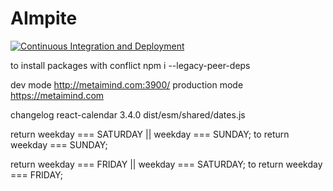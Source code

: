 # AImpite

[![Continuous Integration and Deployment](https://github.com/tcmfiles/Aiempire/actions/workflows/file.yml/badge.svg)](https://github.com/tcmfiles/Aiempire/actions/workflows/file.yml)


to install packages with conflict
npm i  --legacy-peer-deps

dev mode
http://metaimind.com:3900/
production mode
https://metaimind.com

changelog
react-calendar 3.4.0
dist/esm/shared/dates.js 


return weekday === SATURDAY || weekday === SUNDAY;
to
return weekday === SUNDAY;



return weekday === FRIDAY || weekday === SATURDAY;
to
return weekday === FRIDAY;



